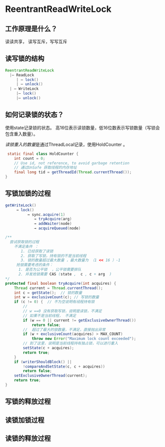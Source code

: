 # ReentrantReadWriteLock

## **工作原理是什么？**

 读读共享， 读写互斥，写写互斥 

## **读写锁的结构**
```java
ReentrantReadWriteLock
  |— ReadLock
     | — lock()
     | — unlock()
  | — WriteLock
     |— lock()
     |— unlock() 
``` 
## **如何记录锁的状态？**

使用state记录锁的状态。 高16位表示读锁数量，低16位数表示写锁数量（写锁会包含重入数量）。

*读锁重入的数量*是通过ThreadLocal记录，使用HoldCounter 。

```java
 static final class HoldCounter {
    int count = 0;
    // Use id, not reference, to avoid garbage retention  
    // 通过UnSafe 获取线程的内存地址
    final long tid = getThreadId(Thread.currentThread());
}
```

## **写锁加锁的过程**
```java
getWriteLock() 
     → lock() 
          → sync.acquire(1)
             → tryAcquire(arg)
             → addWaiter(node)
             → acquireQueued(node)

/**
  尝试获取锁的过程
    不满足条件 ： 
       1. 已经获取了读锁
       2. 获取了写锁，持有锁的不是当前线程
       3. 锁的数量超过最大数量 ，最大数量为 （1 << 16 ）-1 
     抢锁需要考虑的条件：
      1. 是否为公平锁  ，公平锁需要排队   
      2. 并发抢锁需要 CAS (state ,  c , c + arg  )   
*/
protected final boolean tryAcquire(int acquires) {
    Thread current = Thread.currentThread();
    int c = getState();  // 锁的数量
    int w = exclusiveCount(c); // 写锁的数量
    if (c != 0) {  // 不为空说明有线程持有锁
        // 
        // w ==0 没有获取写锁，说明是读锁，不满足
        // 如果不是当前线程， 不满足
        if (w == 0 || current != getExclusiveOwnerThread())
            return false;
        //  超过了最大的锁数量，不满足，直接抛出异常
        if (w + exclusiveCount(acquires) > MAX_COUNT)
            throw new Error("Maximum lock count exceeded");
        // 到了这里，说明是当前线程持有独占锁，可以进行重入
        setState(c + acquires);
        return true;
    }
    if (writerShouldBlock() ||
        !compareAndSetState(c, c + acquires))
        return false;
    setExclusiveOwnerThread(current);
    return true;
}
```

## **写锁的释放过程**

## **读锁加锁过程**

## **读锁的释放过程**